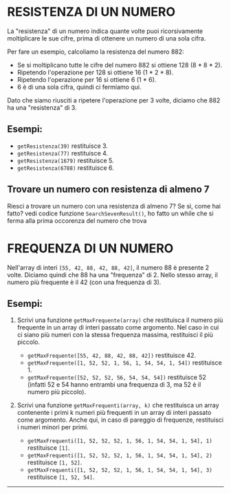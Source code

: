 # RESISTENZA DI UN NUMERO

La "resistenza" di un numero indica quante volte puoi ricorsivamente moltiplicare le sue cifre, prima di ottenere un numero di una sola cifra.

Per fare un esempio, calcoliamo la resistenza del numero 882:

- Se si moltiplicano tutte le cifre del numero 882 si ottiene 128 (8 * 8 * 2).
- Ripetendo l'operazione per 128 si ottiene 16 (1 * 2 * 8).
- Ripetendo l'operazione per 16 si ottiene 6 (1 * 6).
- 6 è di una sola cifra, quindi ci fermiamo qui.

Dato che siamo riusciti a ripetere l'operazione per 3 volte, diciamo che 882 ha una "resistenza" di 3.

## Esempi:

- `getResistenza(39)` restituisce 3.
- `getResistenza(77)` restituisce 4.
- `getResistenza(1679)` restituisce 5.
- `getResistenza(6788)` restituisce 6.

## Trovare un numero con resistenza di almeno 7

Riesci a trovare un numero con una resistenza di almeno 7? Se sì, come hai fatto?
vedi codice funzione `SearchSevenResult()`, ho fatto un while che si ferma alla prima occorenza del numero che trova

# FREQUENZA DI UN NUMERO

Nell'array di interi `[55, 42, 88, 42, 88, 42]`, il numero 88 è presente 2 volte. Diciamo quindi che 88 ha una "frequenza" di 2. Nello stesso array, il numero più frequente è il 42 (con una frequenza di 3).

## Esempi:

1. Scrivi una funzione `getMaxFrequente(array)` che restituisca il numero più frequente in un array di interi passato come argomento. Nel caso in cui ci siano più numeri con la stessa frequenza massima, restituisci il più piccolo.

    - `getMaxFrequente([55, 42, 88, 42, 88, 42])` restituisce 42.
    - `getMaxFrequente([1, 52, 52, 1, 56, 1, 54, 54, 1, 54])` restituisce 1.
    - `getMaxFrequente([52, 52, 52, 56, 54, 54, 54])` restituisce 52 (infatti 52 e 54 hanno entrambi una frequenza di 3, ma 52 è il numero più piccolo).

2. Scrivi una funzione `getMaxFrequenti(array, k)` che restituisca un array contenente i primi k numeri più frequenti in un array di interi passato come argomento. Anche qui, in caso di pareggio di frequenze, restituisci i numeri minori per primi.

    - `getMaxFrequenti([1, 52, 52, 52, 1, 56, 1, 54, 54, 1, 54], 1)` restituisce `[1]`.
    - `getMaxFrequenti([1, 52, 52, 52, 1, 56, 1, 54, 54, 1, 54], 2)` restituisce `[1, 52]`.
    - `getMaxFrequenti([1, 52, 52, 52, 1, 56, 1, 54, 54, 1, 54], 3)` restituisce `[1, 52, 54]`.

---
